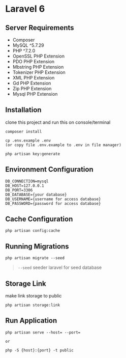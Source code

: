 # Laravel 6

## Server Requirements
- Composer
- MySQL ^5.7.29
- PHP ^7.2.0
- OpenSSL PHP Extension
- PDO PHP Extension
- Mbstring PHP Extension
- Tokenizer PHP Extension
- XML PHP Extension
- Gd PHP Extension
- Zip PHP Extension
- Mysql PHP Extension

## Installation
clone this project and run this on console/terminal
```
composer install

cp .env.example .env
(or copy file .env.example to .env in file manager)

php artisan key:generate
```

## Environment Configuration

```
DB_CONNECTION=mysql
DB_HOST=127.0.0.1
DB_PORT=3306
DB_DATABASE={your database}
DB_USERNAME={username for access database}
DB_PASSWORD={password for access database}
```

## Cache Configuration
```
php artisan config:cache
```

## Running Migrations
```
php artisan migrate --seed
```
>`--seed` seeder laravel for seed database

## Storage Link
make link storage to public
```
php artisan storage:link
```

## Run Application
```
php artisan serve --host= --port=

or

php -S {host}:{port} -t public
